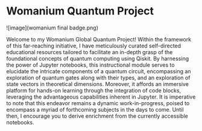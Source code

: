 # Womanium Quantum Project

![image](womanium final badge.png)

Welcome to my Womanium Global Quantum Project! Within the framework of this far-reaching initiative, I have meticulously curated self-directed educational resources tailored to facilitate an in-depth grasp of the foundational concepts of quantum computing using Qiskit. By harnessing the power of Jupyter notebooks, this instructional module serves to elucidate the intricate components of a quantum circuit, encompassing an exploration of quantum gates along with their types, and an exploration of state vectors in theoretical dimensions. Moreover, it affords an immersive platform for hands-on learning through the integration of code blocks, leveraging the advantageous capabilities inherent in Jupyter. It is imperative to note that this endeavor remains a dynamic work-in-progress, poised to encompass a myriad of forthcoming subjects in the days to come. Until then, I encourage you to derive enrichment from the currently accessible notebooks.
